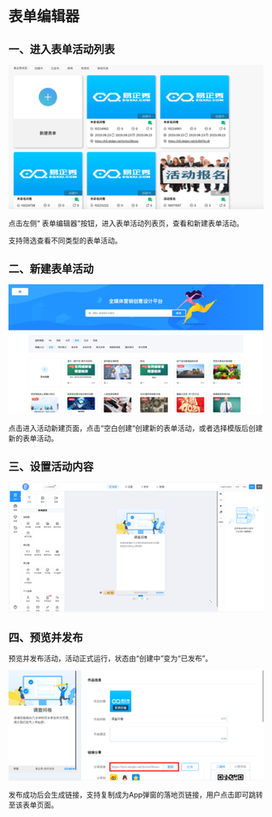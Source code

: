 # 表单编辑器

## 一、进入表单活动列表

![](../.gitbook/assets/biao-dan-huo-dong-lie-biao-.png)

点击左侧“ 表单编辑器“按钮，进入表单活动列表页，查看和新建表单活动。

支持筛选查看不同类型的表单活动。

## 二、新建表单活动

![](../.gitbook/assets/biao-dan-lie-biao-.png)

点击进入活动新建页面，点击“空白创建“创建新的表单活动，或者选择模版后创建新的表单活动。

## 三、设置活动内容

![](../.gitbook/assets/biao-dan-nei-rong-.png)

## 四、预览并发布

预览并发布活动，活动正式运行，状态由“创建中”变为“已发布”。

![](../.gitbook/assets/biao-dan-lian-jie-.png)

发布成功后会生成链接，支持复制成为App弹窗的落地页链接，用户点击即可跳转至该表单页面。

